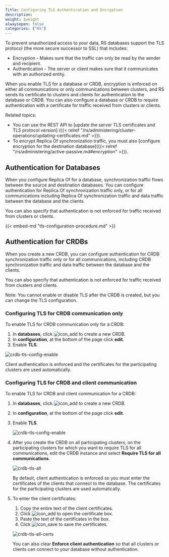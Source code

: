 ```yaml
---
Title: Configuring TLS Authentication and Encryption
description:
weight: $weight
alwaysopen: false
categories: ["RS"]
---
```

To prevent unauthorized access to your data, RS databases support the TLS protocol
(the more secure successor to SSL) that includes:

- Encryption - Makes sure that the traffic can only be read by the sender and
  recipient.
- Authentication - The server or client makes sure that it communicates with an
  authorized entity.

When you enable TLS for a database or CRDB, encryption is enforced on either all
communications or only communications between clusters, and RS sends its certificate
to clusters and clients for authentication to the database or CRDB. You can also
configure a database or CRDB to require authentication with a certificate for traffic
received from clusters or clients.

Related topics:

- You can use the REST API to [update the server TLS certificates and TLS protocol version]
  ({{< relref "/rs/administering/cluster-operations/updating-certificates.md" >}}).
- To encrypt Replica Of synchronization traffic, you must also [configure encryption
  for the destination database]({{< relref "/rs/administering/active-passive.md#encryption" >}}).

## Authentication for Databases

When you configure Replica Of for a database, synchronization traffic flows between the
source and destination databases. You can
configure authentication for Replica Of synchronization traffic only, or for all
communications including Replica Of synchronization traffic and data traffic between
the database and the clients.

You can also specify that authentication is not enforced for traffic received from
clusters or clients.

{{< embed-md "tls-configuration-procedure.md"  >}}

## Authentication for CRDBs

When you create a new CRDB, you can configure authentication for CRDB synchronization
traffic only or for all communications, including CRDB synchronization traffic and
data traffic between the database and the clients.

You can also specify that authentication is not enforced for traffic received from
clusters and clients.

Note: You cannot enable or disable TLS after the CRDB is created, but you can change
the TLS configuration.

### Configuring TLS for CRDB communication only

To enable TLS for CRDB communication only for a CRDB:

1. In **databases**, click ![icon_add](/images/rs/icon_add.png#no-click "Add")
    to create a new CRDB.
1. In **configuration**, at the bottom of the page click **edit**.
1. Enable **TLS**.

![crdb-tls-config-enable](/images/rs/crdb-tls-config-enable.png "crdb-tls-config-enable")

Client authentication is enforced and the certificates for the participating clusters
are used automatically.

### Configuring TLS for CRDB and client communication

To enable TLS for CRDB and client communication for a CRDB:

1. In **databases**, click ![icon_add](/images/rs/icon_add.png#no-click "Add")
    to create a new CRDB.
1. In **configuration**, at the bottom of the page click **edit**.
1. Enable **TLS**.

    ![crdb-tls-config-enable](/images/rs/crdb-tls-config-enable.png "crdb-tls-config-enable")

1. After you create the CRDB on all participating clusters, on the participating clusters
    for which you want to require TLS for all communications, edit the CRDB instance and
    select **Require TLS for all communications**.

    ![crdb-tls-all](/images/rs/crdb-tls-all.png "crdb-tls-all")

    By default, client authentication is enforced so you must enter the certificates
    of the clients that connect to the database. The certificates for the participating
    clusters are used automatically.

1. To enter the client certificates:
    1. Copy the entire text of the client certificates.
    1. Click ![icon_add](/images/rs/icon_add.png#no-click "Add")
    to open the certificate box.
    1. Paste the text of the certificates in the box.
    1. Click ![icon_save](/images/rs/icon_save.png#no-click "Save")
    to save the certificates.

    ![crdb-tls-all-certs](/images/rs/crdb-tls-all-certs.png "crdb-tls-all-certs")

    You can also clear **Enforce client authentication** so that all clusters or clients
    can connect to your database without authentication.
